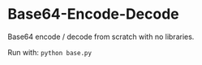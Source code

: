 # Base64-Encode-Decode
Base64 encode / decode from scratch with no libraries.

Run with: `python base.py`
